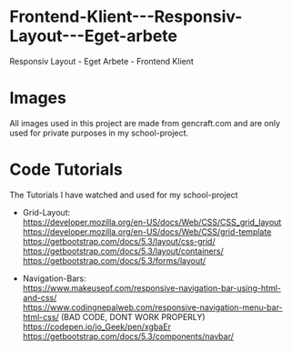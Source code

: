 # Frontend-Klient---Responsiv-Layout---Eget-arbete
Responsiv Layout - Eget Arbete - Frontend Klient

# Images
All images used in this project are made from gencraft.com and are only used for private purposes in my school-project.

# Code Tutorials
The Tutorials I have watched and used for my school-project

- Grid-Layout:<br>
https://developer.mozilla.org/en-US/docs/Web/CSS/CSS_grid_layout<br>
https://developer.mozilla.org/en-US/docs/Web/CSS/grid-template<br>
https://getbootstrap.com/docs/5.3/layout/css-grid/<br>
https://getbootstrap.com/docs/5.3/layout/containers/<br>
https://getbootstrap.com/docs/5.3/forms/layout/<br>

- Navigation-Bars:<br>
https://www.makeuseof.com/responsive-navigation-bar-using-html-and-css/<br>
https://www.codingnepalweb.com/responsive-navigation-menu-bar-html-css/ (BAD CODE, DONT WORK PROPERLY)<br>
https://codepen.io/jo_Geek/pen/xgbaEr<br>
https://getbootstrap.com/docs/5.3/components/navbar/<br>
